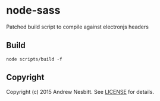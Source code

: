 # node-sass

Patched build script to compile against electronjs headers 



## Build

```
node scripts/build -f
```

## Copyright

Copyright (c) 2015 Andrew Nesbitt. See [LICENSE](https://github.com/sass/node-sass/blob/master/LICENSE) for details.

[LibSass]: https://github.com/sass/libsass
